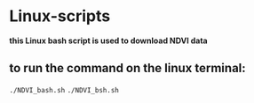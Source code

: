 # Linux-scripts
 
**this Linux bash script is used to download NDVI data** 

## to run the command on the linux terminal:
`./NDVI_bash.sh`
```./NDVI_bsh.sh```
